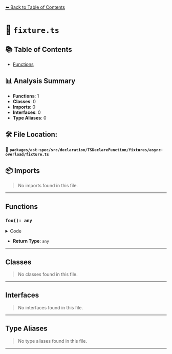 [⬅️ Back to Table of Contents](../../../../../../../index.md)

# 📄 `fixture.ts`

## 📚 Table of Contents

- [Functions](#functions)

## 📊 Analysis Summary

- **Functions**: 1
- **Classes**: 0
- **Imports**: 0
- **Interfaces**: 0
- **Type Aliases**: 0

## 🛠️ File Location:
📂 **`packages/ast-spec/src/declaration/TSDeclareFunction/fixtures/async-overload/fixture.ts`**

## 📦 Imports

> No imports found in this file.


---

## Functions

### `foo(): any`

<details><summary>Code</summary>

```ts
async function foo(): any;
```
</details>

- **Return Type**: `any`

---

## Classes

> No classes found in this file.


---

## Interfaces

> No interfaces found in this file.


---

## Type Aliases

> No type aliases found in this file.


---